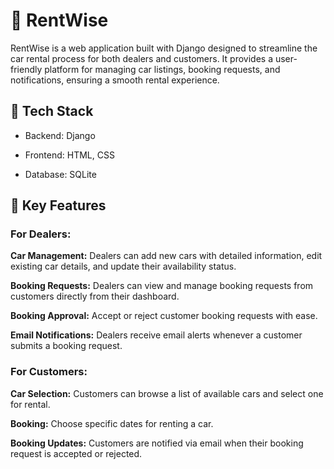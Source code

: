# 🚀 RentWise
RentWise is a web application built with Django designed to streamline the car rental process for both dealers and customers. It provides a user-friendly platform for managing car listings, booking requests, and notifications, ensuring a smooth rental experience.
## 🔧 Tech Stack
* Backend: Django

* Frontend: HTML, CSS

* Database: SQLite

## 📌 Key Features

### For Dealers:

**Car Management:** Dealers can add new cars with detailed information, edit existing car details, and update their availability status.

**Booking Requests:** Dealers can view and manage booking requests from customers directly from their dashboard.

**Booking Approval:** Accept or reject customer booking requests with ease.

**Email Notifications:** Dealers receive email alerts whenever a customer submits a booking request.

### For Customers:

**Car Selection:** Customers can browse a list of available cars and select one for rental.

**Booking:** Choose specific dates for renting a car.

**Booking Updates:** Customers are notified via email when their booking request is accepted or rejected.


